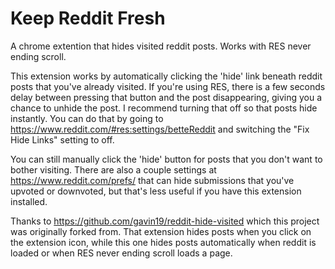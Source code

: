 Keep Reddit Fresh
===================

A chrome extention that hides visited reddit posts. Works with RES never ending scroll.

This extension works by automatically clicking the 'hide' link beneath reddit posts
that you've already visited. If you're using RES, there is a few seconds delay
between pressing that button and the post disappearing, giving you a chance to unhide the post.
I recommend turning that off so that posts hide instantly. You can do that by going to
https://www.reddit.com/#res:settings/betteReddit and switching the "Fix Hide Links" setting to off.

You can still manually click the 'hide' button for posts that you don't
want to bother visiting. There are also a couple settings at https://www.reddit.com/prefs/
that can hide submissions that you've upvoted or downvoted, but that's less useful
if you have this extension installed.

Thanks to https://github.com/gavin19/reddit-hide-visited which this project
was originally forked from. That extension hides posts when you click on the extension icon,
while this one hides posts automatically when reddit is loaded or when RES never ending
scroll loads a page.
